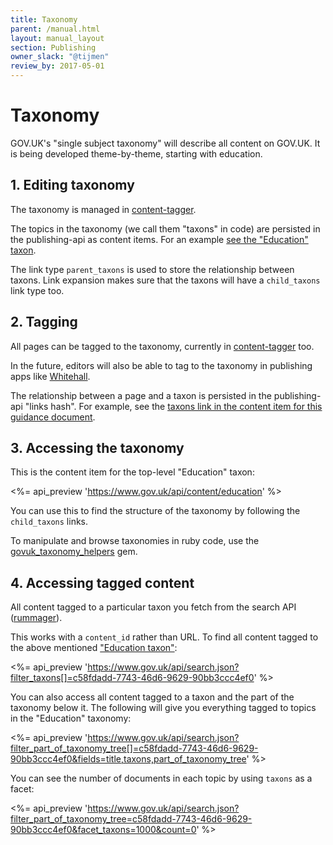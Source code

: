 ```yaml
---
title: Taxonomy
parent: /manual.html
layout: manual_layout
section: Publishing
owner_slack: "@tijmen"
review_by: 2017-05-01
---
```


# Taxonomy

GOV.UK's "single subject taxonomy" will describe all content on GOV.UK. It is being developed theme-by-theme, starting with education.

## 1. Editing taxonomy

The taxonomy is managed in [content-tagger][edit-taxonomy].

The topics in the taxonomy (we call them "taxons" in code) are persisted in the publishing-api as content items. For an example [see the "Education" taxon][education-taxon].

The link type `parent_taxons` is used to store the relationship between taxons. Link expansion makes sure that the taxons will have a `child_taxons` link type too.

## 2. Tagging

All pages can be tagged to the taxonomy, currently in [content-tagger][content-tagger] too.

In the future, editors will also be able to tag to the taxonomy in publishing apps like [Whitehall][whitehall].

The relationship between a page and a taxon is persisted in the publishing-api "links hash". For example, see the [taxons link in the content item for this guidance document][example-guidance].

## 3. Accessing the taxonomy

This is the content item for the top-level "Education" taxon:

<%= api_preview 'https://www.gov.uk/api/content/education' %>

You can use this to find the structure of the taxonomy by following the `child_taxons` links.

To manipulate and browse taxonomies in ruby code, use the [govuk_taxonomy_helpers](http://www.rubydoc.info/gems/govuk_taxonomy_helpers) gem.

## 4. Accessing tagged content

All content tagged to a particular taxon you fetch from the search API ([rummager][rummager]).

This works with a `content_id` rather than URL. To find all content tagged to the above mentioned ["Education taxon"][education-taxon]:

<%= api_preview 'https://www.gov.uk/api/search.json?filter_taxons[]=c58fdadd-7743-46d6-9629-90bb3ccc4ef0' %>

You can also access all content tagged to a taxon and the part of the taxonomy below it. The following will give you everything tagged to topics in the "Education" taxonomy:

<%= api_preview 'https://www.gov.uk/api/search.json?filter_part_of_taxonomy_tree[]=c58fdadd-7743-46d6-9629-90bb3ccc4ef0&fields=title,taxons,part_of_taxonomy_tree' %>

You can see the number of documents in each topic by using `taxons` as a facet:

<%= api_preview 'https://www.gov.uk/api/search.json?filter_part_of_taxonomy_tree=c58fdadd-7743-46d6-9629-90bb3ccc4ef0&facet_taxons=1000&count=0' %>

[education-taxon]: https://www.gov.uk/api/content/education
[example-guidance]: https://www.gov.uk/api/content/government/publications/managing-staff-employment-in-schools
[edit-taxonomy]: https://content-tagger.publishing.service.gov.uk/taxon
[content-tagger]: https://content-tagger.publishing.service.gov.uk/
[whitehall]: /apps/whitehall.html
[rummager]: /apps/rummager.html

